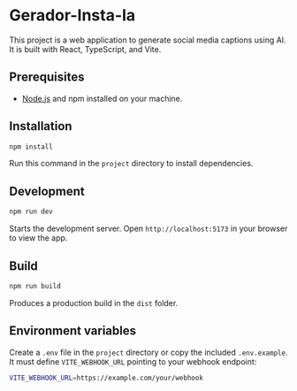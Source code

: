 # Gerador-Insta-Ia

This project is a web application to generate social media captions using AI. It is built with React, TypeScript, and Vite.

## Prerequisites

- [Node.js](https://nodejs.org/) and npm installed on your machine.

## Installation

```bash
npm install
```
Run this command in the `project` directory to install dependencies.

## Development

```bash
npm run dev
```
Starts the development server. Open `http://localhost:5173` in your browser to view the app.

## Build

```bash
npm run build
```
Produces a production build in the `dist` folder.

## Environment variables

Create a `.env` file in the `project` directory or copy the included `.env.example`.
It must define `VITE_WEBHOOK_URL` pointing to your webhook endpoint:

```bash
VITE_WEBHOOK_URL=https://example.com/your/webhook
```

